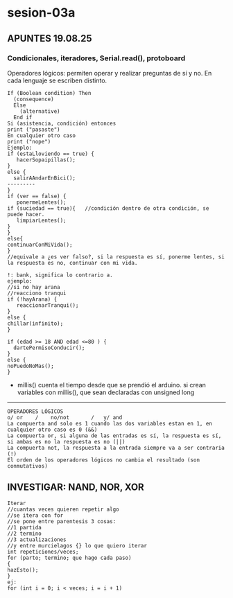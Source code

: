 # sesion-03a
## APUNTES 19.08.25
### Condicionales, iteradores, Serial.read(), protoboard
Operadores lógicos: permiten operar y realizar preguntas de sí y no. En cada lenguaje se escriben distinto.
```ccp
If (Boolean condition) Then
  (consequence)
  Else
    (alternative)
  End if
Si (asistencia, condición) entonces
print ("pasaste")
En cualquier otro caso
print ("nope")
Ejemplo:
if (estaLloviendo == true) {
   hacerSopaipillas();
}
else {
  salirAAndarEnBici();
---------
}
if (ver == false) {  
   ponermeLentes();
if (suciedad == true){   //condición dentro de otra condición, se puede hacer.
   limpiarLentes();
}
}
else{
continuarConMiVida();
}
//equivale a ¿es ver falso?, si la respuesta es sí, ponerme lentes, si la respuesta es no, continuar con mi vida.
```
```ccp
!: bank, significa lo contrario a.
ejemplo:
//si no hay arana
//reacciono tranqui
if (!hayArana) {
   reaccionarTranqui();
}
else {
chillar(infinito);
}
```
```ccp
if (edad >= 18 AND edad <=80 ) {
  dartePermisoConducir();
}
else {
noPuedoNoMas();
}
```
- millis() cuenta el tiempo desde que se prendió el arduino.
si crean variables con millis(), que sean declaradas con   unsigned long
---
```ccp
OPERADORES LÓGICOS
o/ or    /    no/not       /   y/ and
La compuerta and solo es 1 cuando las dos variables estan en 1, en cualquier otro caso es 0 (&&)
La compuerta or, si alguna de las entradas es sí, la respuesta es sí, si ambas es no la respuesta es no (||)
La compuerta not, la respuesta a la entrada siempre va a ser contraria (!)
El orden de los operadores lógicos no cambia el resultado (son conmutativos)
```
## INVESTIGAR: NAND, NOR, XOR

```ccp
Iterar
//cuantas veces quieren repetir algo
//se itera con for
//se pone entre parentesis 3 cosas:
//1 partida
//2 termino
//3 actualizaciones
//y entre murcielagos {} lo que quiero iterar
int repeticiones/veces; 
for (parto; termino; que hago cada paso)
{
hazEsto();
}
ej:
for (int i = 0; i < veces; i = i + 1)

``` 
